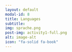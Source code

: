 ```yaml
---
layout: default
modal-id: 8
title: Languages
subtitle: 
img: sprache.png
post-img: activity1-full.png
alt: image-alt
icon: "fa-solid fa-book"
---
```

